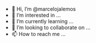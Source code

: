 - 👋 Hi, I’m @marcelojalemos
- 👀 I’m interested in ...
- 🌱 I’m currently learning ...
- 💞️ I’m looking to collaborate on ...
- 📫 How to reach me ...

<!---
marcelojalemos/marcelojalemos is a ✨ special ✨ repository because its `README.md` (this file) appears on your GitHub profile.
You can click the Preview link to take a look at your changes.
--->
